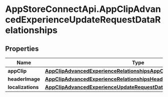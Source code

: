 # AppStoreConnectApi.AppClipAdvancedExperienceUpdateRequestDataRelationships

## Properties

Name | Type | Description | Notes
------------ | ------------- | ------------- | -------------
**appClip** | [**AppClipAdvancedExperienceRelationshipsAppClip**](AppClipAdvancedExperienceRelationshipsAppClip.md) |  | [optional] 
**headerImage** | [**AppClipAdvancedExperienceRelationshipsHeaderImage**](AppClipAdvancedExperienceRelationshipsHeaderImage.md) |  | [optional] 
**localizations** | [**AppClipAdvancedExperienceUpdateRequestDataRelationshipsLocalizations**](AppClipAdvancedExperienceUpdateRequestDataRelationshipsLocalizations.md) |  | [optional] 


